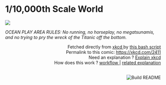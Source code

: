 # <b>1/10,000th Scale World</b>

[![](https://imgs.xkcd.com/comics/1_10000th_scale_world.png)](https://xkcd.com/2411)

<i>OCEAN PLAY AREA RULES: No running, no horseplay, no megatsunamis, and no trying to pry the wreck of the Titanic off the bottom.</i>

<div align="right">
  Fetched directly from
  <a href="https://xkcd.com">
    xkcd
  </a>
  by
  <a href="https://github.com/Vanille-N/Vanille-N/blob/master/fetch">
    this bash script
  </a>
</div>
<div align="right">
  Permalink to this comic:
  <a href="https://xkcd.com/2411">
    https://xkcd.com/2411
  </a>
</div>
<div align="right">
  Need an explanation ?
  <a href="https://www.explainxkcd.com/wiki/index.php/2411">
    Explain xkcd
  </a>
</div>
<div align="right">
  How does this work ?
  <a href="https://github.com/Vanille-N/Vanille-N/blob/master/.github/workflows/build.yml">
    workflow
  </a>
  |
  <a href="https://simonwillison.net/2020/Jul/10/self-updating-profile-readme/">
    related explanation
  </a>
</div><br>

<a href="https://github.com/Vanille-N/Vanille-N/actions"><img src="https://github.com/Vanille-N/Vanille-N/workflows/Build%20README/badge.svg" align="right" alt="Build README"></a>
